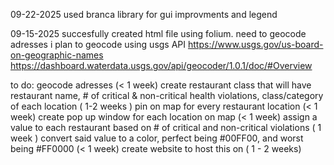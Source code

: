 09-22-2025
used branca library for gui improvments and legend

09-15-2025
succesfully created html file using folium. need to geocode adresses
i plan to geocode using usgs API https://www.usgs.gov/us-board-on-geographic-names https://dashboard.waterdata.usgs.gov/api/geocoder/1.0.1/doc/#Overview


to do:
geocode adresses (< 1 week)
create restaurant class that will have restaurant name, # of critical & non-critical health violations, class/category of each location ( 1-2 weeks )
pin on map for every restaurant location (< 1  week)
create pop up window for each location on map (< 1 week)
assign a value to each restaurant based on # of critical and non-critical violations ( 1 week )
convert said value to a color, perfect being #00FF00, and worst being #FF0000 (< 1 week)
create website to host this on ( 1 - 2 weeks)
